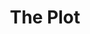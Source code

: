 ---
title: "The Plot"
params:
    id: "the-plot"
    cover: "singles/the_plot_1000x1000.png"
    demo: "the-plot-demo.mp3"
    links:
        - name: "Spotify"
          url: "https://open.spotify.com/track/7zCxTXk6yjWj6n0M0ZlvHB?si=8dc36c768a9146ed"
        - name: "Tidal"
          url: "https://tidal.com/browse/album/394014794"
        - name: "Deezer"
          url: "https://deezer.page.link/MRbGCrPwveQYFdMY9"
        - name: "Apple Music"
          url: "https://music.apple.com/us/album/the-plot-single/1774559721"
        - name: "YouTube Music"
          url: "https://music.youtube.com/playlist?list=OLAK5uy_lpSAyGpDFBaKmM5XZok-5IyLG2vVySxfY"
    phrases:
        - "I wonder what else would it take us"
        - "To make you see how fucked we are"
        - "There won't be no divine intervention"
        - "And no super heroes are on sight"
        - "Everyone is too afraid to fight."
---